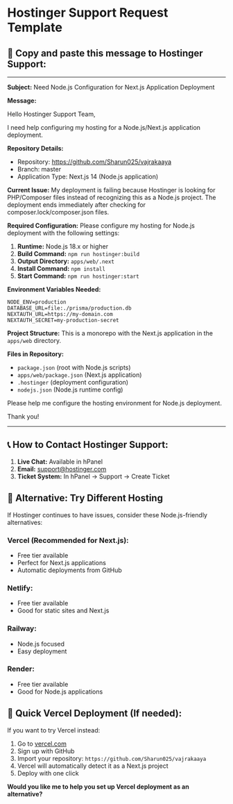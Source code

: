 # Hostinger Support Request Template

## 📧 **Copy and paste this message to Hostinger Support:**

---

**Subject:** Need Node.js Configuration for Next.js Application Deployment

**Message:**

Hello Hostinger Support Team,

I need help configuring my hosting for a Node.js/Next.js application deployment.

**Repository Details:**
- Repository: https://github.com/Sharun025/vajrakaaya
- Branch: master
- Application Type: Next.js 14 (Node.js application)

**Current Issue:**
My deployment is failing because Hostinger is looking for PHP/Composer files instead of recognizing this as a Node.js project. The deployment ends immediately after checking for composer.lock/composer.json files.

**Required Configuration:**
Please configure my hosting for Node.js deployment with the following settings:

1. **Runtime:** Node.js 18.x or higher
2. **Build Command:** `npm run hostinger:build`
3. **Output Directory:** `apps/web/.next`
4. **Install Command:** `npm install`
5. **Start Command:** `npm run hostinger:start`

**Environment Variables Needed:**
```
NODE_ENV=production
DATABASE_URL=file:./prisma/production.db
NEXTAUTH_URL=https://my-domain.com
NEXTAUTH_SECRET=my-production-secret
```

**Project Structure:**
This is a monorepo with the Next.js application in the `apps/web` directory.

**Files in Repository:**
- `package.json` (root with Node.js scripts)
- `apps/web/package.json` (Next.js application)
- `.hostinger` (deployment configuration)
- `nodejs.json` (Node.js runtime config)

Please help me configure the hosting environment for Node.js deployment.

Thank you!

---

## 📞 **How to Contact Hostinger Support:**

1. **Live Chat:** Available in hPanel
2. **Email:** support@hostinger.com
3. **Ticket System:** In hPanel → Support → Create Ticket

## 🔄 **Alternative: Try Different Hosting**

If Hostinger continues to have issues, consider these Node.js-friendly alternatives:

### **Vercel (Recommended for Next.js):**
- Free tier available
- Perfect for Next.js applications
- Automatic deployments from GitHub

### **Netlify:**
- Free tier available
- Good for static sites and Next.js

### **Railway:**
- Node.js focused
- Easy deployment

### **Render:**
- Free tier available
- Good for Node.js applications

## 🚀 **Quick Vercel Deployment (If needed):**

If you want to try Vercel instead:

1. Go to [vercel.com](https://vercel.com)
2. Sign up with GitHub
3. Import your repository: `https://github.com/Sharun025/vajrakaaya`
4. Vercel will automatically detect it as a Next.js project
5. Deploy with one click

**Would you like me to help you set up Vercel deployment as an alternative?**
